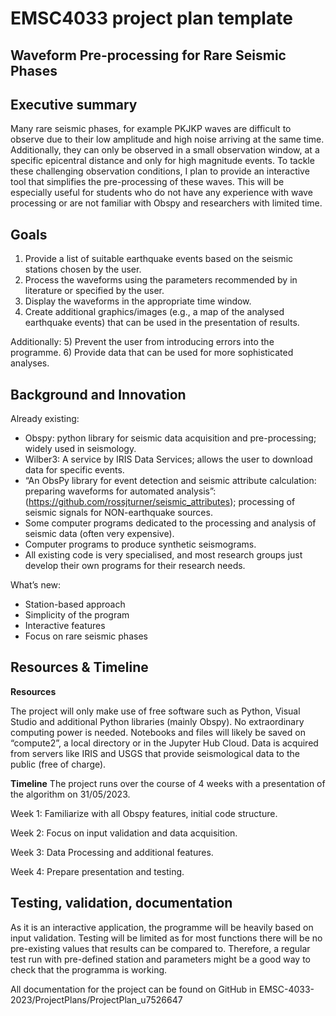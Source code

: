 # EMSC4033 project plan template

## Waveform Pre-processing for Rare Seismic Phases

## Executive summary
Many rare seismic phases, for example PKJKP waves are difficult to observe due to their low amplitude and high noise arriving at the same time. Additionally, they can only be observed in a small observation window, at a specific epicentral distance and only for high magnitude events. To tackle these challenging observation conditions, I plan to provide an interactive tool that simplifies the pre-processing of these waves. This will be especially useful for students who do not have any experience with wave processing or are not familiar with Obspy and researchers with limited time.

## Goals
1)	Provide a list of suitable earthquake events based on the seismic stations chosen by the user.
2)	Process the waveforms using the parameters recommended by in literature or specified by the user.
3)	Display the waveforms in the appropriate time window.
4)	Create additional graphics/images (e.g., a map of the analysed earthquake events) that can be used in the presentation of results.

Additionally:
5) Prevent the user from introducing errors into the programme.
6) Provide data that can be used for more sophisticated analyses.




## Background and Innovation  
Already existing:
- Obspy: python library for seismic data acquisition and pre-processing; widely used in seismology.
- Wilber3: A service by IRIS Data Services; allows the user to download data for specific events.
- “An ObsPy library for event detection and seismic attribute calculation: preparing waveforms for automated analysis”: (https://github.com/rossjturner/seismic_attributes); processing of seismic signals for NON-earthquake sources.
- Some computer programs dedicated to the processing and analysis of seismic data (often very expensive).
- Computer programs to produce synthetic seismograms.
- All existing code is very specialised, and most research groups just develop their own programs for their research needs.


What’s new: 
- Station-based approach
- Simplicity of the program
- Interactive features
- Focus on rare seismic phases



## Resources & Timeline
**Resources**

The project will only make use of free software such as Python, Visual Studio and additional Python libraries (mainly Obspy). No extraordinary computing power is needed. Notebooks and files will likely be saved on “compute2”, a local directory or in the Jupyter Hub Cloud.
Data is acquired from servers like IRIS and USGS that provide seismological data to the public (free of charge).

**Timeline**
The project runs over the course of 4 weeks with a presentation of the algorithm on 31/05/2023.

Week 1: Familiarize with all Obspy features, initial code structure.

Week 2: Focus on input validation and data acquisition.

Week 3: Data Processing and additional features.

Week 4: Prepare presentation and testing.




## Testing, validation, documentation
As it is an interactive application, the programme will be heavily based on input validation. Testing will be limited as for most functions there will be no pre-existing values that results can be compared to. Therefore, a regular test run with pre-defined station and parameters might be a good way to check that the programma is working. 

All documentation for the project can be found on GitHub in EMSC-4033-2023/ProjectPlans/ProjectPlan_u7526647


